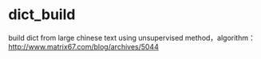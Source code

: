 dict_build
==========

build dict from large chinese text using unsupervised method，algorithm：http://www.matrix67.com/blog/archives/5044

